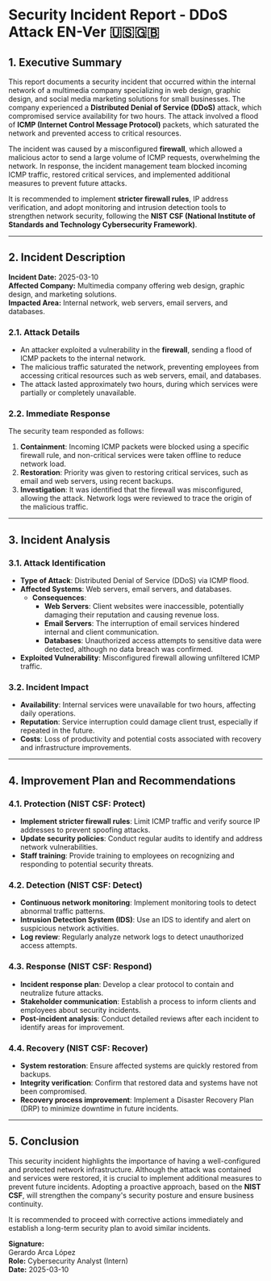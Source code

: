 # Security Incident Report - DDoS Attack EN-Ver 🇺🇸🇬🇧

## 1. Executive Summary

This report documents a security incident that occurred within the internal network of a multimedia company specializing in web design, graphic design, and social media marketing solutions for small businesses. The company experienced a **Distributed Denial of Service (DDoS)** attack, which compromised service availability for two hours. The attack involved a flood of **ICMP (Internet Control Message Protocol)** packets, which saturated the network and prevented access to critical resources.

The incident was caused by a misconfigured **firewall**, which allowed a malicious actor to send a large volume of ICMP requests, overwhelming the network. In response, the incident management team blocked incoming ICMP traffic, restored critical services, and implemented additional measures to prevent future attacks.

It is recommended to implement **stricter firewall rules**, IP address verification, and adopt monitoring and intrusion detection tools to strengthen network security, following the **NIST CSF (National Institute of Standards and Technology Cybersecurity Framework)**.

---

## 2. Incident Description

**Incident Date:** 2025-03-10  
**Affected Company:** Multimedia company offering web design, graphic design, and marketing solutions.  
**Impacted Area:** Internal network, web servers, email servers, and databases.

### 2.1. Attack Details

- An attacker exploited a vulnerability in the **firewall**, sending a flood of ICMP packets to the internal network.
- The malicious traffic saturated the network, preventing employees from accessing critical resources such as web servers, email, and databases.
- The attack lasted approximately two hours, during which services were partially or completely unavailable.

### 2.2. Immediate Response

The security team responded as follows:

1. **Containment**: Incoming ICMP packets were blocked using a specific firewall rule, and non-critical services were taken offline to reduce network load.
2. **Restoration**: Priority was given to restoring critical services, such as email and web servers, using recent backups.
3. **Investigation**: It was identified that the firewall was misconfigured, allowing the attack. Network logs were reviewed to trace the origin of the malicious traffic.

---

## 3. Incident Analysis

### 3.1. Attack Identification

- **Type of Attack**: Distributed Denial of Service (DDoS) via ICMP flood.
- **Affected Systems**: Web servers, email servers, and databases.
  - **Consequences**:
    - **Web Servers**: Client websites were inaccessible, potentially damaging their reputation and causing revenue loss.
    - **Email Servers**: The interruption of email services hindered internal and client communication.
    - **Databases**: Unauthorized access attempts to sensitive data were detected, although no data breach was confirmed.
- **Exploited Vulnerability**: Misconfigured firewall allowing unfiltered ICMP traffic.

### 3.2. Incident Impact

- **Availability**: Internal services were unavailable for two hours, affecting daily operations.
- **Reputation**: Service interruption could damage client trust, especially if repeated in the future.
- **Costs**: Loss of productivity and potential costs associated with recovery and infrastructure improvements.

---

## 4. Improvement Plan and Recommendations

### 4.1. Protection (NIST CSF: **Protect**)

- **Implement stricter firewall rules**: Limit ICMP traffic and verify source IP addresses to prevent spoofing attacks.
- **Update security policies**: Conduct regular audits to identify and address network vulnerabilities.
- **Staff training**: Provide training to employees on recognizing and responding to potential security threats.

### 4.2. Detection (NIST CSF: **Detect**)

- **Continuous network monitoring**: Implement monitoring tools to detect abnormal traffic patterns.
- **Intrusion Detection System (IDS)**: Use an IDS to identify and alert on suspicious network activities.
- **Log review**: Regularly analyze network logs to detect unauthorized access attempts.

### 4.3. Response (NIST CSF: **Respond**)

- **Incident response plan**: Develop a clear protocol to contain and neutralize future attacks.
- **Stakeholder communication**: Establish a process to inform clients and employees about security incidents.
- **Post-incident analysis**: Conduct detailed reviews after each incident to identify areas for improvement.

### 4.4. Recovery (NIST CSF: **Recover**)

- **System restoration**: Ensure affected systems are quickly restored from backups.
- **Integrity verification**: Confirm that restored data and systems have not been compromised.
- **Recovery process improvement**: Implement a Disaster Recovery Plan (DRP) to minimize downtime in future incidents.

---

## 5. Conclusion

This security incident highlights the importance of having a well-configured and protected network infrastructure. Although the attack was contained and services were restored, it is crucial to implement additional measures to prevent future incidents. Adopting a proactive approach, based on the **NIST CSF**, will strengthen the company's security posture and ensure business continuity.

It is recommended to proceed with corrective actions immediately and establish a long-term security plan to avoid similar incidents.

**Signature:**  
Gerardo Arca López  
**Role:** Cybersecurity Analyst (Intern)  
**Date:** 2025-03-10

